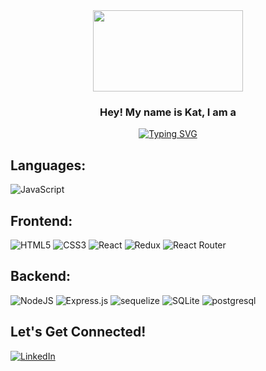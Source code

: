 
<div align='center'>
 <image src="https://media.giphy.com/media/DdHspapm5FbWhQPwtG/giphy.gif" width="240" height="130" >
</div>

<h3 align="center">
  Hey! My name is Kat, I am a
</h3>

<p align="center">
<a href="https://git.io/typing-svg"><img src="https://readme-typing-svg.demolab.com?font=Roboto+Slab&pause=1000&size=25&color=FDD2FE&center=true&vCenter=true&width=435&lines=Full+Stack+Web+Developer;Software+Development+Engineer" alt="Typing SVG" /></a>
<p>

## Languages:
![JavaScript](https://img.shields.io/badge/javascript-%23323330.svg?style=for-the-badge&logo=javascript&logoColor=%23F7DF1E)

## Frontend:
![HTML5](https://img.shields.io/badge/html5-%23E34F26.svg?style=for-the-badge&logo=html5&logoColor=white)
![CSS3](https://img.shields.io/badge/css3-%231572B6.svg?style=for-the-badge&logo=css3&logoColor=white)
![React](https://img.shields.io/badge/react-%2320232a.svg?style=for-the-badge&logo=react&logoColor=%2361DAFB)
![Redux](https://img.shields.io/badge/redux-%23593d88.svg?style=for-the-badge&logo=redux&logoColor=white)
![React Router](https://img.shields.io/badge/React_Router-CA4245?style=for-the-badge&logo=react-router&logoColor=white)

## Backend:
![NodeJS](https://img.shields.io/badge/node.js-6DA55F?style=for-the-badge&logo=node.js&logoColor=white)
![Express.js](https://img.shields.io/badge/express.js-%23404d59.svg?style=for-the-badge&logo=express&logoColor=%2361DAFB)
![sequelize](https://img.shields.io/badge/Sequelize-52B0E7?style=for-the-badge&logo=Sequelize&logoColor=white)
![SQLite](https://img.shields.io/badge/sqlite-%2307405e.svg?style=for-the-badge&logo=sqlite&logoColor=white)
![postgresql](https://img.shields.io/badge/PostgreSQL-4169E1?style=for-the-badge&logo=PostgreSQL&logoColor=white)

## Let's Get Connected!
<a href="https://www.linkedin.com/in/keyingshao/" target="_blank">![LinkedIn](https://img.shields.io/badge/linkedin-%230077B5.svg?style=for-the-badge&logo=linkedin&logoColor=white)</a>
